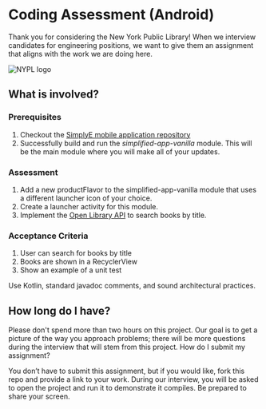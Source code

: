 # Coding Assessment (Android)
Thank you for considering the New York Public Library! When we interview candidates for engineering positions, we want to give them an assignment that aligns with the work we are doing here.

![NYPL logo](https://upload.wikimedia.org/wikipedia/en/thumb/7/7c/New_York_Public_Library_logo.svg/440px-New_York_Public_Library_logo.svg.png)
## What is involved?

### Prerequisites
1. Checkout the [SimplyE mobile application repository](https://github.com/NYPL-Simplified/Simplified-Android-Core)
2. Successfully build and run the *simplified-app-vanilla* module. This will be the main module where you will make all of your updates.

### Assessment
1. Add a new productFlavor to the simplified-app-vanilla module that uses a different launcher icon of your choice.
2. Create a launcher activity for this module.
3. Implement the [Open Library API](https://openlibrary.org/dev/docs/api/search) to search books by title.

### Acceptance Criteria
1. User can search for books by title
2. Books are shown in a RecyclerView
3. Show an example of a unit test

Use Kotlin, standard javadoc comments, and sound architectural practices.

## How long do I have?

Please don't spend more than two hours on this project. Our goal is to get a picture of the way you approach problems; there will be more questions during the interview that will stem from this project.
How do I submit my assignment?


You don’t have to submit this assignment, but if you would like, fork this repo and provide a link to your work. During our interview, you will be asked to open the project and run it to demonstrate it compiles. Be prepared to share your screen.

